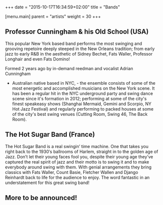+++
date = "2015-10-17T16:34:59+02:00"
title = "Bands"

[menu.main]
parent = "artists"
weight = 30
+++

## <a name="professor"></a>Professor Cunningham & his Old School (USA)

This popular New York based band performs the most swinging and grooving
repetoire deeply steeped in the New Orleans tradition; from early jazz
to early R&B in the aesthetic of Sidney Bechet, Fats Waller, Professor
Longhair and even Fats Domino!

Formed 2 years ago by in-demand reedman and vocalist Adrian Cunningham
- Australian native based in NYC, - the ensemble consists of some of
the most energetic and accomplished musicians on the New York scene. It
has been a regular hit in the NYC underground party and swing dance scene
since it's formation in 2012; performing at some of the city's finest
speakeasy shows (Shanghai Mermaid, Gemini and Scorpio, NY Hot Jazz
Festival) and regularly performing to packed houses at some of the city's
best swing venues (Cutting Room, Swing 46, The Back Room).

## <a name="hot_sugar"></a>The Hot Sugar Band (France)

The Hot Sugar Band is a real swingin’ time machine. One that takes you
right back to the 1930′s ballrooms of Harlem, straight in to the golden
age of Jazz. Don’t let their young faces fool you, despite their young
age they’ve captured the real spirit of jazz and their motto is to swing
it and to make everybody around swing with them. With genial arrangements
they bring classics with Fats Waller, Count Basie, Fletcher Wallen and
Django Reinhardt back to life for the audience to enjoy. The word
fantastic in an understatement for this great swing band!

## More to be announced!
